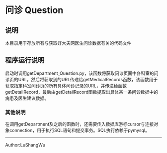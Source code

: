 #  问诊 Question
## 说明
本目录用于存放所有与获取好大夫网医生问诊数据有关的代码文件

## 程序运行说明
启动时调用getDepartment_Question.py，该函数将获取问诊页面中各科室的问诊页的URL，然后将获取到的URL传递给getMedicalRecords函数，该函数用于获取指定科室问诊页的所有具体问诊记录的URL，并传递给函数getDetailRecord，最后由getDetailRecord函数提取出具体某一条问诊数据中的病患及医生建议数据。

### 其他说明
在调用getDepartment及之后的函数时，还需要传入数据库游标cursor与连接对象connection，用于执行SQL语句和提交事务。SQL执行依赖于pymysql。

---
Author:LuShangWu